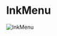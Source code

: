 # lnkMenu  
  
![lnkMenu](https://user-images.githubusercontent.com/86605611/161374853-ed0c49da-d917-4fe7-ba68-022b5c34832a.png)
